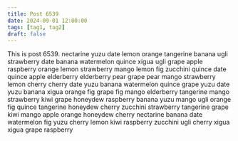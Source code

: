 ```yaml
---
title: Post 6539
date: 2024-09-01 12:00:00
tags: [tag1, tag2]
draft: false
---
```

This is post 6539.
nectarine
yuzu
date
lemon
orange
tangerine
banana
ugli
strawberry
date
banana
watermelon
quince
xigua
ugli
grape
apple
raspberry
orange
lemon
strawberry
mango
lemon
fig
zucchini
quince
date
quince
apple
elderberry
elderberry
pear
grape
pear
mango
strawberry
lemon
cherry
cherry
date
yuzu
banana
watermelon
quince
grape
yuzu
date
yuzu
banana
xigua
orange
fig
grape
fig
mango
elderberry
tangerine
mango
strawberry
kiwi
grape
honeydew
raspberry
banana
yuzu
mango
ugli
orange
fig
quince
tangerine
honeydew
cherry
zucchini
strawberry
tangerine
grape
kiwi
mango
apple
orange
honeydew
cherry
nectarine
banana
date
watermelon
fig
yuzu
cherry
lemon
kiwi
raspberry
zucchini
ugli
cherry
xigua
xigua
grape
raspberry
